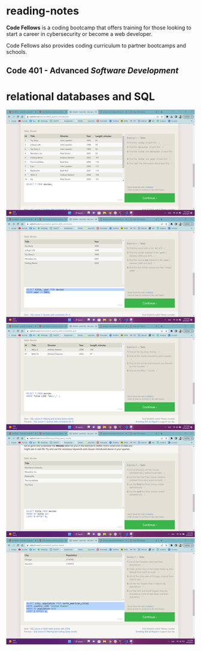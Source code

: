 # reading-notes
**Code Fellows** is a coding bootcamp that offers training for those looking to start a career in cybersecurity or become a web developer. 

Code Fellows also provides coding curriculum to partner bootcamps and schools.

## Code 401 - Advanced *Software Development*


# relational databases and SQL
![](/1.png)
![](/2.png)
![](/3.png)
![](/4.png)
![](/5.png)

